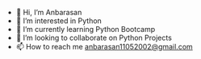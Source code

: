 - 👋 Hi, I’m Anbarasan
- 👀 I’m interested in Python
- 🌱 I’m currently learning Python Bootcamp
- 💞️ I’m looking to collaborate on Python Projects
- 📫 How to reach me anbarasan11052002@gmail.com

<!---
anbarasanq/anbarasanq is a ✨ special ✨ repository because its `README.md` (this file) appears on your GitHub profile.
You can click the Preview link to take a look at your changes.
--->
